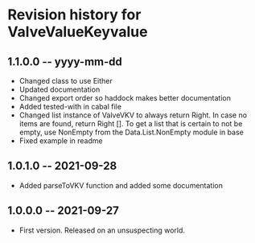 # Revision history for ValveValueKeyvalue

## 1.1.0.0 -- yyyy-mm-dd

* Changed class to use Either
* Updated documentation
* Changed export order so haddock makes better documentation
* Added tested-with in cabal file
* Changed list instance of ValveVKV to always return Right. In case no items are found, return Right []. To get a list that is certain to not be empty, use NonEmpty from the Data.List.NonEmpty module in base
* Fixed example in readme

## 1.0.1.0 -- 2021-09-28

* Added parseToVKV function and added some documentation

## 1.0.0.0 -- 2021-09-27

* First version. Released on an unsuspecting world.
